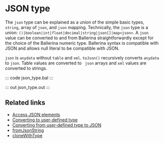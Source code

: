 # JSON type

The `json` type can be explained as a union of the simple basic types, `string`, array of `json`, and `json` mapping. Technically, the `json` type is a union: `()|boolean|int|float|decimal|string|json[]|map<json>`. A `json` value can be converted to and from Ballerina straightforwardly except for the choice of the Ballerina numeric type. Ballerina syntax is compatible with JSON and allows null literal to be compatible with JSON.

`json` is `anydata` without `table` and `xml`. `toJson()` recursively converts `anydata` to `json`. Table values are converted to ` json` arrays and `xml` values are converted to strings.

::: code json_type.bal :::

::: out json_type.out :::

## Related links
- [Access JSON elements](https://ballerina.io/learn/by-example/access-json-elements/)
- [Converting to user-defined type](https://ballerina.io/learn/by-example/converting-to-user-defined-type/)
- [Converting from user-defined type to JSON](https://ballerina.io/learn/by-example/converting-from-user-defined-type-to-json/)
- [fromJsonString](https://lib.ballerina.io/ballerina/lang.value/0.0.0/functions#fromJsonString)
- [cloneWithType](https://lib.ballerina.io/ballerina/lang.value/0.0.0/functions#cloneWithType)
